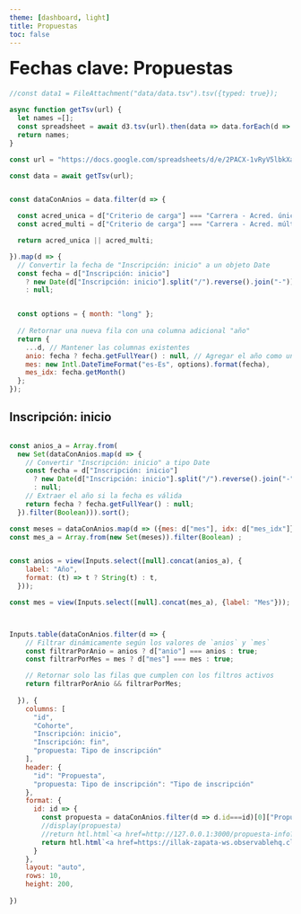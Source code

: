 ```yaml
---
theme: [dashboard, light]
title: Propuestas
toc: false
---
```



<div class="hero">
  <h1>Fechas clave: Propuestas</h1>
</div>

<!-- Load and transform the data -->

```js
//const data1 = FileAttachment("data/data.tsv").tsv({typed: true});

async function getTsv(url) {
  let names =[];
  const spreadsheet = await d3.tsv(url).then(data => data.forEach(d => names.push(d))); // d3.tsv returns a Promise
  return names;
}

const url = "https://docs.google.com/spreadsheets/d/e/2PACX-1vRyV5lbkXamFX_ORebRftxAEBQ0Hf2ugn9Em9i2YA4iirsUD006yQaAEdpJOC02haDAG0iNyD_U-Wkp/pub?gid=1045081279&single=true&output=tsv"

const data = await getTsv(url);

```

```js

const dataConAnios = data.filter(d => {

  const acred_unica = d["Criterio de carga"] === "Carrera - Acred. única";
  const acred_multi = d["Criterio de carga"] === "Carrera - Acred. múltiple";

  return acred_unica || acred_multi;

}).map(d => {
  // Convertir la fecha de "Inscripción: inicio" a un objeto Date
  const fecha = d["Inscripción: inicio"]
    ? new Date(d["Inscripción: inicio"].split("/").reverse().join("-"))
    : null;


  const options = { month: "long" };
  
  // Retornar una nueva fila con una columna adicional "año"
  return {
    ...d, // Mantener las columnas existentes
    anio: fecha ? fecha.getFullYear() : null, // Agregar el año como una nueva clave
    mes: new Intl.DateTimeFormat("es-Es", options).format(fecha),
    mes_idx: fecha.getMonth()
  };
});
```


<h2>Inscripción: inicio</h2>

```js

const anios_a = Array.from(
  new Set(dataConAnios.map(d => {
    // Convertir "Inscripción: inicio" a tipo Date
    const fecha = d["Inscripción: inicio"]
      ? new Date(d["Inscripción: inicio"].split("/").reverse().join("-"))
      : null;
    // Extraer el año si la fecha es válida
    return fecha ? fecha.getFullYear() : null;
  }).filter(Boolean))).sort();

const meses = dataConAnios.map(d => ({mes: d["mes"], idx: d["mes_idx"]})).sort((a, b) => a.idx - b.idx).map(d => d["mes"]);
const mes_a = Array.from(new Set(meses)).filter(Boolean) ;


const anios = view(Inputs.select([null].concat(anios_a), {
    label: "Año",
    format: (t) => t ? String(t) : t,
  }));

const mes = view(Inputs.select([null].concat(mes_a), {label: "Mes"}));


```


```js


Inputs.table(dataConAnios.filter(d => {
    // Filtrar dinámicamente según los valores de `anios` y `mes`
    const filtrarPorAnio = anios ? d["anio"] === anios : true;
    const filtrarPorMes = mes ? d["mes"] === mes : true;

    // Retornar solo las filas que cumplen con los filtros activos
    return filtrarPorAnio && filtrarPorMes;
  
  }), {
    columns: [
      "id",
      "Cohorte",
      "Inscripción: inicio",
      "Inscripción: fin",
      "propuesta: Tipo de inscripción"
    ],
    header: {
      "id": "Propuesta",
      "propuesta: Tipo de inscripción": "Tipo de inscripción"
    },
    format: {
      id: id => {
        const propuesta = dataConAnios.filter(d => d.id===id)[0]["Propuesta"];
        //display(propuesta)
        //return htl.html`<a href=http://127.0.0.1:3000/propuesta-info?id=${id} target=_blank>${propuesta}</a>`
        return htl.html`<a href=https://illak-zapata-ws.observablehq.cloud/fechas-clave/propuesta-info?id=${id} target=_blank>${propuesta}</a>`
      }
    },
    layout: "auto",
    rows: 10,
    height: 200,
  
})


```



<style>
  .hero {
    display: flex;
    flex-direction: column;
    align-items: left;
    font-family: var(--sans-serif);
    margin: 0rem 0 0rem;
    text-align: left;
  }

  .hero h1 {
    font-size: 2rem; /* Ajusta según sea necesario */
    line-height: 1.5;
    font-weight: bold;
    white-space: nowrap; /* Evita que el texto se divida en varias líneas */
    margin: 0;
  }
</style>